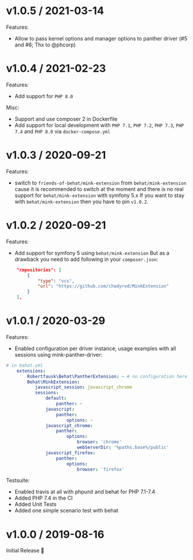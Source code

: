v1.0.5 / 2021-03-14
===================

Features:
* Allow to pass kernel options and manager options to panther driver (#5 and #6; Thx to @phcorp)

v1.0.4 / 2021-02-23
===================

Features:
* Add support for ```PHP 8.0```

Misc:
* Support and use composer 2 in Dockerfile
* Add support for local development with ```PHP 7.1```, ```PHP 7.2```, ```PHP 7.3```, ```PHP 7.4``` and ```PHP 8.0``` via ```docker-compose.yml```

v1.0.3 / 2020-09-21
===================

Features:
* switch to ```friends-of-behat/mink-extension``` from ```behat/mink-extension```
  cause it is recommended to switch at the moment and there is no real support for ```behat/mink-extension``` with symfony 5.x
  If you want to stay with ```behat/mink-extension``` then you have to pin ```v1.0.2```.

v1.0.2 / 2020-09-21
===================

Features:
* Add support for symfony 5 using ```behat/mink-extension```
  But as a drawback you need to add following in your ```composer.json```:
```JSON
    "repositories": [
        {
            "type": "vcs",
            "url": "https://github.com/chadyred/MinkExtension"
        }
    ],
```

v1.0.1 / 2020-03-29
===================

Features: 
* Enabled configuration per driver instance; usage examples with all sessions using mink-panther-driver:
```YAML
# in behat.yml
    extensions:
        Robertfausk\Behat\PantherExtension: ~ # no configuration here
        Behat\MinkExtension:
           javascript_session: javascript_chrome
           sessions:
               default:
                   panther: ~
               javascript:
                   panther:
                       options: ~
               javascript_chrome:
                   panther:
                       options:
                           browser: 'chrome'
                           webServerDir: '%paths.base%/public'
               javascript_firefox:
                   panther:
                       options:
                           browser: 'firefox'
```

Testsuite:

* Enabled travis at all with phpunit and behat for PHP 7.1-7.4 
* Added PHP 7.4 in the CI
* Added Unit Tests
* Added one simple scenario test with behat

v1.0.0 / 2019-08-16
===================

Initial Release :tada: 
